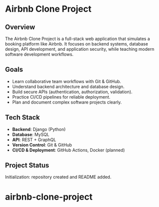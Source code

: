 # Airbnb Clone Project

## Overview
The Airbnb Clone Project is a full-stack web application that simulates a booking platform like Airbnb. It focuses on backend systems, database design, API development, and application security, while teaching modern software development workflows.

## Goals
- Learn collaborative team workflows with Git & GitHub.
- Understand backend architecture and database design.
- Build secure APIs (authentication, authorization, validation).
- Practice CI/CD pipelines for reliable deployment.
- Plan and document complex software projects clearly.

## Tech Stack
- **Backend**: Django (Python)
- **Database**: MySQL
- **API**: REST + GraphQL
- **Version Control**: Git & GitHub
- **CI/CD & Deployment**: GitHub Actions, Docker (planned)

## Project Status
Initialization: repository created and README added.
# airbnb-clone-project